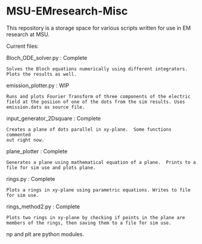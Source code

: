 # MSU-EMresearch-Misc

This repository is a storage space for various scripts written for use in EM research at MSU.

Current files:

Bloch_ODE_solver.py : Complete

	Solves the Bloch equations numerically using different integrators.	
	Plots the results as well.

emission_plotter.py : WIP

	Runs and plots Fourier Transform of three components of the electric
	field at the posiion of one of the dots from the sim results. Uses 
	emission.dats as source file.

input_generator_2Dsquare : Complete

	Creates a plane of dots parallel in xy-plane.  Some functions commented 
	out right now.

plane_plotter : Complete

	Generates a plane using mathematical equation of a plane.  Prints to a
	file for sim use and plots plane.

rings.py : Complete

	Plots a rings in xy-plane using parametric equations. Writes to file
	for sim use.

rings_method2.py : Complete

	Plots two rings in xy-plane by checking if points in the plane are
	members of the rings, then saving them to a file for sim use.

np and plt are python modules.
